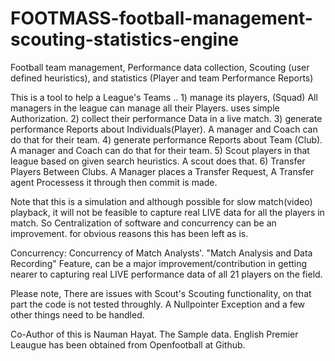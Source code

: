 # FOOTMASS-football-management-scouting-statistics-engine
Football team management, Performance data collection, Scouting (user defined heuristics), and statistics (Player and team Performance Reports)

This is a tool to help a League's Teams .. 
	1) manage its players, (Squad) All managers in the league can manage all their Players. uses simple Authorization.
	2) collect their performance Data in a live match.
	3) generate performance Reports about Individuals(Player). A manager and Coach can do that for their team.
	4) generate performance Reports about Team (Club). A manager and Coach can do that for their team.
	5) Scout players in that league based on given search heuristics. A scout does that.
	6) Transfer Players Between Clubs. A Manager places a Transfer Request, A Transfer agent Processess it through then commit is made.
	
Note that this is a simulation and although possible for slow match(video) playback, it will not be feasible to capture real LIVE data for all the players in match. So Centralization of software and 
concurrency can be an improvement. for obvious reasons this has been left as is. 

Concurrency:
Concurrency of Match Analysts'. "Match Analysis and Data Recording" Feature, can be a major improvement/contribution in getting
nearer to capturing real LIVE performance data of all 21 players on the field. 

Please note, There are issues with Scout's Scouting functionality, on that part the code is not tested throughly.
A Nullpointer Exception and a few other things need to be handled.

Co-Author of this is Nauman Hayat.
The Sample data. English Premier Leaugue has been obtained from Openfootball at Github. 
